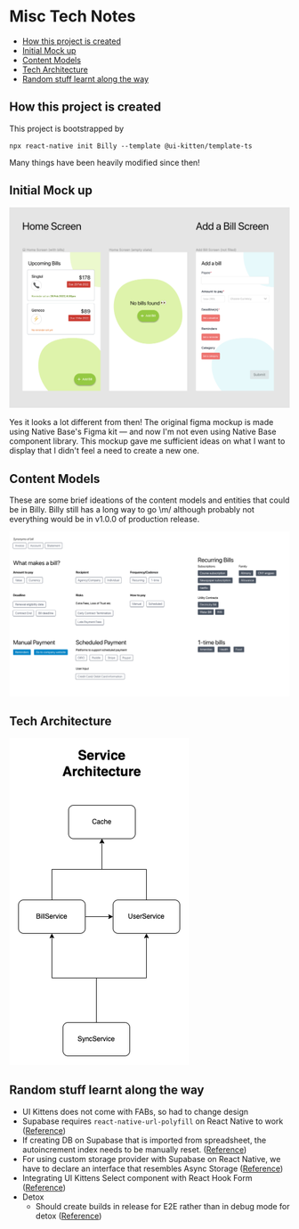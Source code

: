 # Misc Tech Notes <!-- omit in toc -->

- [How this project is created](#how-this-project-is-created)
- [Initial Mock up](#initial-mock-up)
- [Content Models](#content-models)
- [Tech Architecture](#tech-architecture)
- [Random stuff learnt along the way](#random-stuff-learnt-along-the-way)

## How this project is created

This project is bootstrapped by 
```
npx react-native init Billy --template @ui-kitten/template-ts
```

Many things have been heavily modified since then!

## Initial Mock up

![](./assets/diagrams/initial_mockup.png)

Yes it looks a lot different from then! The original figma mockup is made using Native Base's Figma kit — and now I'm not even using Native Base component library. This mockup gave me sufficient ideas on what I want to display that I didn't feel a need to create a new one.

## Content Models

These are some brief ideations of the content models and entities that could be in Billy. Billy still has a long way to go \m/ although probably not everything would be in v1.0.0 of production release.

![](./assets/diagrams/content-models-v1.png)

## Tech Architecture

![](./assets/diagrams/service_architecture.png)
## Random stuff learnt along the way

- UI Kittens does not come with FABs, so had to change design
- Supabase requires `react-native-url-polyfill` on React Native to work ([Reference](https://justinnoel.dev/2020/12/08/react-native-urlsearchparams-error-not-implemented/))
- If creating DB on Supabase that is imported from spreadsheet, the autoincrement index needs to be manually reset. ([Reference](https://github.com/supabase/supabase/issues/1804))
- For using custom storage provider with Supabase on React Native, we have to declare an interface that resembles Async Storage ([Reference](https://github.com/supabase/supabase/issues/6348))
- Integrating UI Kittens Select component with React Hook Form ([Reference](https://github.com/react-hook-form/react-hook-form/discussions/8187))
- Detox
  - Should create builds in release for E2E rather than in debug mode for detox ([Reference](https://github.com/wix/Detox/issues/1382))